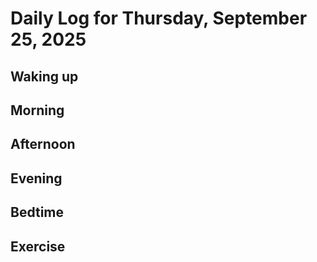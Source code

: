 # Daily Log for Thursday, September 25, 2025

## Waking up

## Morning

## Afternoon

## Evening

## Bedtime

## Exercise
